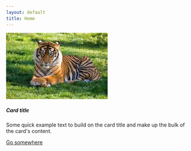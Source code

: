 ```yaml
---
layout: default
title: Home
---
```


<div class="container">
  <div class="row">
    <div class="col-md-4">
      <div class="card">
        <img src="/assets/images/tiger.jpeg" class="card-img-top" alt="Image">
        <div class="card-body">
          <h5 class="card-title">Card title</h5>
          <p class="card-text">Some quick example text to build on the card title and make up the bulk of the card's content.</p>
          <a href="#" class="btn btn-primary">Go somewhere</a>
        </div>
      </div>
    </div>
  </div>
</div>
